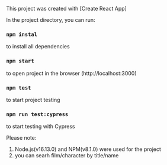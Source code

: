This project was created with [Create React App]


In the project directory, you can run:

### `npm instal`
to install all dependencies

### `npm start`
to open project in the browser (http://localhost:3000)

### `npm test`
to start project testing

### `npm run test:cypress`
to start testing with Cypress


Please note:
1. Node.js(v16.13.0) and NPM(v8.1.0) were used for the project
2. you can searh film/character by title/name
